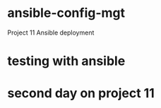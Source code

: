 # ansible-config-mgt
Project 11 Ansible deployment

# testing with ansible
# second day on project 11
